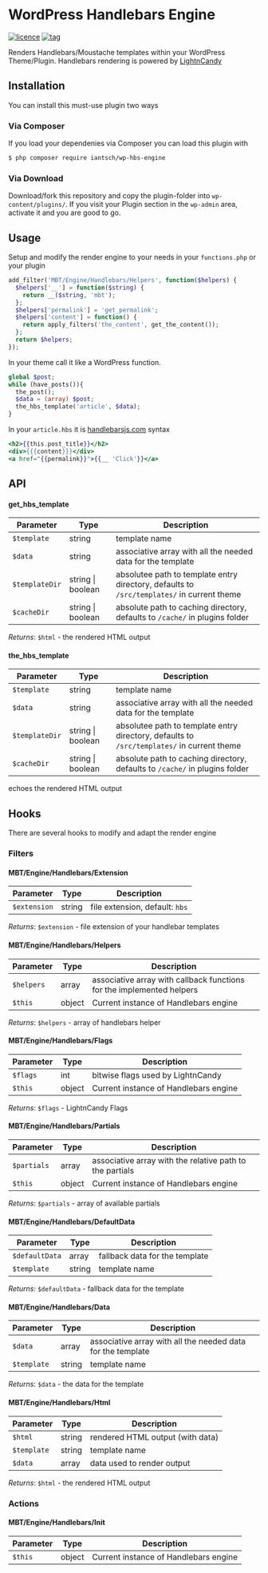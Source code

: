 # WordPress Handlebars Engine

[![licence](https://img.shields.io/badge/licence-MIT-blue.svg?style=flat-square)]() [![tag](https://img.shields.io/badge/tag-v0.0.1-lightgrey.svg?style=flat-square)]()

Renders Handlebars/Moustache templates within your WordPress Theme/Plugin. Handlebars rendering is powered by [LightnCandy](https://github.com/zordius/lightncandy)

## Installation
You can install this must-use plugin two ways

### Via Composer

If you load your dependenies via Composer you can load this plugin with

```sh
$ php composer require iantsch/wp-hbs-engine
```

### Via Download

Download/fork this repository and copy the plugin-folder into `wp-content/plugins/`.
If you visit your Plugin section in the `wp-admin` area, activate it and you are good to go.

## Usage

Setup and modify the render engine to your needs in your ``functions.php`` or your plugin

```php
add_filter('MBT/Engine/Handlebars/Helpers', function($helpers) {
  $helpers['__'] = function($string) {
    return __($string, 'mbt');
  };
  $helpers['permalink'] = 'get_permalink';
  $helpers['content'] = function() {
    return apply_filters('the_content', get_the_content());
  };
  return $helpers;
});
```

In your theme call it like a WordPress function.

```php
global $post;
while (have_posts()){
  the_post();
  $data = (array) $post;
  the_hbs_template('article', $data);
}
```

In your ``article.hbs`` it is [handlebarsjs.com](https://handlebarsjs.com) syntax

```hbs
<h2>{{this.post_title}}</h2>
<div>{{{content}}}</div>
<a href="{{permalink}}">{{__ 'Click'}}</a>
```

## API

#### get_hbs_template
| Parameter | Type | Description |
|---|---|---|
| ``$template`` | string | template name |
| ``$data`` | string | associative array with all the needed data for the template |
| ``$templateDir`` | string \| boolean | absolutee path to template entry directory, defaults to ``/src/templates/`` in current theme |
| ``$cacheDir`` | string \| boolean | absolute path to caching directory, defaults to ``/cache/`` in plugins folder |
*Returns*: ``$html`` - the rendered HTML output

#### the_hbs_template
| Parameter | Type | Description |
|---|---|---|
| ``$template`` | string | template name |
| ``$data`` | string | associative array with all the needed data for the template |
| ``$templateDir`` | string \| boolean | absolutee path to template entry directory, defaults to ``/src/templates/`` in current theme |
| ``$cacheDir`` | string \| boolean | absolute path to caching directory, defaults to ``/cache/`` in plugins folder |
echoes the rendered HTML output
## Hooks

There are several hooks to modify and adapt the render engine

### Filters

#### MBT/Engine/Handlebars/Extension
| Parameter | Type | Description |
|---|---|---|
| ``$extension`` | string | file extension, default: ``hbs`` |
*Returns*: ``$extension`` - file extension of your handlebar templates
#### MBT/Engine/Handlebars/Helpers
| Parameter | Type | Description |
|---|---|---|
| ``$helpers`` | array | associative array with callback functions for the implemented helpers |
| ``$this`` | object | Current instance of Handlebars engine |
*Returns*: ``$helpers`` - array of handlebars helper
#### MBT/Engine/Handlebars/Flags
| Parameter | Type | Description |
|---|---|---|
| ``$flags`` | int | bitwise flags used by LightnCandy |
| ``$this`` | object | Current instance of Handlebars engine |
*Returns*: ``$flags`` - LightnCandy Flags
#### MBT/Engine/Handlebars/Partials
| Parameter | Type | Description |
|---|---|---|
| ``$partials`` | array | associative array with the relative path to the partials |
| ``$this`` | object | Current instance of Handlebars engine |
*Returns*: ``$partials`` - array of available partials
#### MBT/Engine/Handlebars/DefaultData
| Parameter | Type | Description |
|---|---|---|
| ``$defaultData`` | array | fallback data for the template |
| ``$template`` | string | template name |
*Returns*: ``$defaultData`` - fallback data for the template
#### MBT/Engine/Handlebars/Data
| Parameter | Type | Description |
|---|---|---|
| ``$data`` | array | associative array with all the needed data for the template |
| ``$template`` | string | template name |
*Returns*: ``$data`` - the data for the template
#### MBT/Engine/Handlebars/Html
| Parameter | Type | Description |
|---|---|---|
| ``$html`` | string | rendered HTML output (with data) |
| ``$template`` | string | template name |
| ``$data`` | array | data used to render output |
*Returns*: ``$html`` - the rendered HTML output

### Actions

#### MBT/Engine/Handlebars/Init
| Parameter | Type | Description |
|---|---|---|
| ``$this`` | object | Current instance of Handlebars engine |
